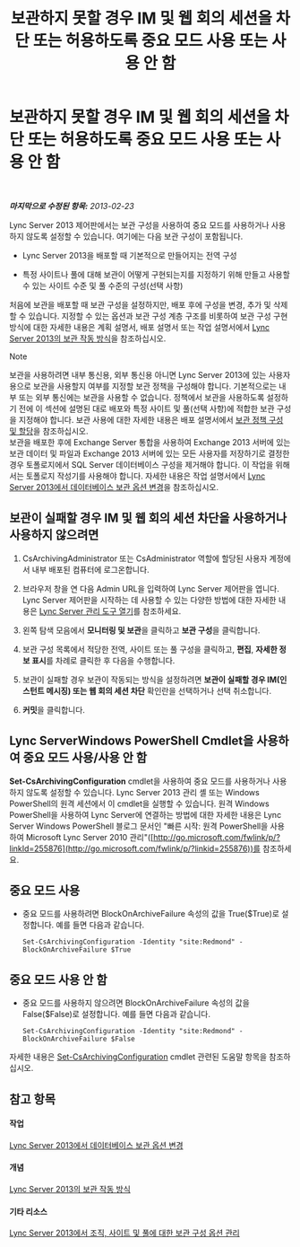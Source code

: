 ﻿---
title: 보관하지 못할 경우 IM 및 웹 회의 세션을 차단 또는 허용하도록 중요 모드 사용 또는 사용 안 함
TOCTitle: 보관하지 못할 경우 IM 및 웹 회의 세션을 차단 또는 허용하도록 중요 모드 사용 또는 사용 안 함
ms:assetid: fafdcd2e-b778-4ed5-a25f-09208aa3b699
ms:mtpsurl: https://technet.microsoft.com/ko-kr/library/Gg182609(v=OCS.15)
ms:contentKeyID: 49305599
ms.date: 08/24/2015
mtps_version: v=OCS.15
ms.translationtype: HT
---

# 보관하지 못할 경우 IM 및 웹 회의 세션을 차단 또는 허용하도록 중요 모드 사용 또는 사용 안 함

 

_**마지막으로 수정된 항목:** 2013-02-23_

Lync Server 2013 제어판에서는 보관 구성을 사용하여 중요 모드를 사용하거나 사용하지 않도록 설정할 수 있습니다. 여기에는 다음 보관 구성이 포함됩니다.

  - Lync Server 2013을 배포할 때 기본적으로 만들어지는 전역 구성

  - 특정 사이트나 풀에 대해 보관이 어떻게 구현되는지를 지정하기 위해 만들고 사용할 수 있는 사이트 수준 및 풀 수준의 구성(선택 사항)

처음에 보관을 배포할 때 보관 구성을 설정하지만, 배포 후에 구성을 변경, 추가 및 삭제할 수 있습니다. 지정할 수 있는 옵션과 보관 구성 계층 구조를 비롯하여 보관 구성 구현 방식에 대한 자세한 내용은 계획 설명서, 배포 설명서 또는 작업 설명서에서 [Lync Server 2013의 보관 작동 방식](lync-server-2013-how-archiving-works.md)을 참조하십시오.


> [!NOTE]
> 보관을 사용하려면 내부 통신용, 외부 통신용 아니면 Lync Server 2013에 있는 사용자용으로 보관을 사용할지 여부를 지정할 보관 정책을 구성해야 합니다. 기본적으로는 내부 또는 외부 통신에는 보관을 사용할 수 없습니다. 정책에서 보관을 사용하도록 설정하기 전에 이 섹션에 설명된 대로 배포와 특정 사이트 및 풀(선택 사항)에 적합한 보관 구성을 지정해야 합니다. 보관 사용에 대한 자세한 내용은 배포 설명서에서 <A href="lync-server-2013-configuring-and-assigning-archiving-policies.md">보관 정책 구성 및 할당</A>을 참조하십시오.<BR>보관을 배포한 후에 Exchange Server 통합을 사용하여 Exchange 2013 서버에 있는 보관 데이터 및 파일과 Exchange 2013 서버에 있는 모든 사용자를 저장하기로 결정한 경우 토폴로지에서 SQL Server 데이터베이스 구성을 제거해야 합니다. 이 작업을 위해서는 토폴로지 작성기를 사용해야 합니다. 자세한 내용은 작업 설명서에서 <A href="lync-server-2013-changing-archiving-database-options.md">Lync Server 2013에서 데이터베이스 보관 옵션 변경</A>을 참조하십시오.



## 보관이 실패할 경우 IM 및 웹 회의 세션 차단을 사용하거나 사용하지 않으려면

1.  CsArchivingAdministrator 또는 CsAdministrator 역할에 할당된 사용자 계정에서 내부 배포된 컴퓨터에 로그온합니다.

2.  브라우저 창을 연 다음 Admin URL을 입력하여 Lync Server 제어판을 엽니다. Lync Server 제어판을 시작하는 데 사용할 수 있는 다양한 방법에 대한 자세한 내용은 [Lync Server 관리 도구 열기](lync-server-2013-open-lync-server-administrative-tools.md)를 참조하세요.

3.  왼쪽 탐색 모음에서 **모니터링 및 보관**을 클릭하고 **보관 구성**을 클릭합니다.

4.  보관 구성 목록에서 적당한 전역, 사이트 또는 풀 구성을 클릭하고, **편집**, **자세한 정보 표시**를 차례로 클릭한 후 다음을 수행합니다.

5.  보관이 실패할 경우 보관이 작동되는 방식을 설정하려면 **보관이 실패할 경우 IM(인스턴트 메시징) 또는 웹 회의 세션 차단** 확인란을 선택하거나 선택 취소합니다.

6.  **커밋**을 클릭합니다.

## Lync ServerWindows PowerShell Cmdlet을 사용하여 중요 모드 사용/사용 안 함

**Set-CsArchivingConfiguration** cmdlet을 사용하여 중요 모드를 사용하거나 사용하지 않도록 설정할 수 있습니다. Lync Server 2013 관리 셸 또는 Windows PowerShell의 원격 세션에서 이 cmdlet을 실행할 수 있습니다. 원격 Windows PowerShell을 사용하여 Lync Server에 연결하는 방법에 대한 자세한 내용은 Lync Server Windows PowerShell 블로그 문서인 "빠른 시작: 원격 PowerShell을 사용하여 Microsoft Lync Server 2010 관리"([http://go.microsoft.com/fwlink/p/?linkId=255876](http://go.microsoft.com/fwlink/p/?linkid=255876))를 참조하세요.

## 중요 모드 사용

  - 중요 모드를 사용하려면 BlockOnArchiveFailure 속성의 값을 True($True)로 설정합니다. 예를 들면 다음과 같습니다.
    
        Set-CsArchivingConfiguration -Identity "site:Redmond" -BlockOnArchiveFailure $True

## 중요 모드 사용 안 함

  - 중요 모드를 사용하지 않으려면 BlockOnArchiveFailure 속성의 값을 False($False)로 설정합니다. 예를 들면 다음과 같습니다.
    
        Set-CsArchivingConfiguration -Identity "site:Redmond" -BlockOnArchiveFailure $False

자세한 내용은 [Set-CsArchivingConfiguration](https://docs.microsoft.com/en-us/powershell/module/skype/Set-CsArchivingConfiguration) cmdlet 관련된 도움말 항목을 참조하십시오.

## 참고 항목

#### 작업

[Lync Server 2013에서 데이터베이스 보관 옵션 변경](lync-server-2013-changing-archiving-database-options.md)  

#### 개념

[Lync Server 2013의 보관 작동 방식](lync-server-2013-how-archiving-works.md)  

#### 기타 리소스

[Lync Server 2013에서 조직, 사이트 및 풀에 대한 보관 구성 옵션 관리](lync-server-2013-managing-archiving-configuration-options-for-your-organization-sites-and-pools.md)

